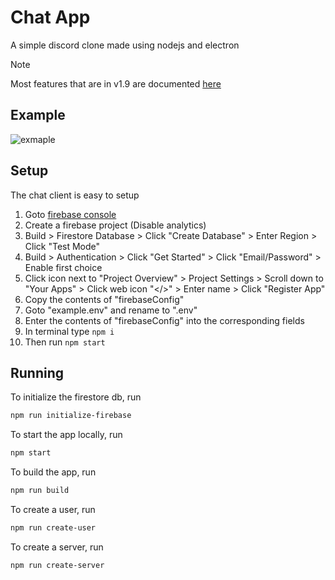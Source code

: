 # Chat App
A simple discord clone made using nodejs and electron

> [!NOTE]  
> Most features that are in v1.9 are documented [here](https://jack-weller.gitbook.io/chat/)

## Example
![exmaple](./assets/example.png)

## Setup

The chat client is easy to setup

1. Goto [firebase console](https://console.firebase.google.com/u/0/)
2. Create a firebase project (Disable analytics)
3. Build > Firestore Database > Click "Create Database" > Enter Region > Click "Test Mode"
4. Build > Authentication > Click "Get Started" > Click "Email/Password" > Enable first choice
5. Click icon next to "Project Overview" > Project Settings > Scroll down to "Your Apps" > Click web icon "</>" > Enter name > Click "Register App"
6. Copy the contents of "firebaseConfig"
7. Goto "example.env" and rename to ".env"
8. Enter the contents of "firebaseConfig" into the corresponding fields
9. In terminal type `npm i`
10. Then run `npm start`

## Running

To initialize the firestore db, run
```bash
npm run initialize-firebase
```
To start the app locally, run
```bash
npm start
```
To build the app, run
```bash
npm run build
```
To create a user, run
```bash
npm run create-user
```
To create a server, run
```bash
npm run create-server
```